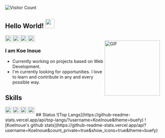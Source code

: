 ![Visitor Count](https://komarev.com/ghpvc/?username=KoeInoue&color=blueviolet)  
## Hello World! <img src="https://raw.githubusercontent.com/iampavangandhi/iampavangandhi/master/gifs/Hi.gif" width="30px"></h2>

<a href="https://twitter.com/KoInoue3">
  <img align="left" alt="Koe's Twitter" width="22px" src="https://cdn.jsdelivr.net/npm/simple-icons@v3/icons/twitter.svg" />
</a>
<a href="https://github.com/KoeInoue">
  <img align="left" alt="Koe's Github" width="22px" src="https://cdn.jsdelivr.net/npm/simple-icons@v3/icons/github.svg" />
</a>
<a href="https://www.linkedin.com/in/koeinoue-software">
  <img align="left" alt="Koe's Linkedin" width="22px" src="https://cdn.jsdelivr.net/npm/simple-icons@v3/icons/linkedin.svg" />
</a>
<a href="https://koeinoue.github.io/introductionLP">
  <img align="left" alt="Koe's introductionLP" width="22px" src="https://cdn.jsdelivr.net/npm/simple-icons@v3/icons/statuspage.svg" />
</a>
<br />
<img align="right" alt="GIF" src="https://media.giphy.com/media/26tn33aiTi1jkl6H6/giphy.gif" height="180" />

### I am Koe Inoue
- Currently working on projects based on Web Development.
- I'm currently looking for opportunities. I love to learn and contribute in any and every possible way.

## Skills
<img align="left" alt="JS" width="22px" src="https://cdn.jsdelivr.net/npm/simple-icons@v3/icons/javascript.svg" />
<img align="left" alt="Vue" width="22px" src="https://cdn.jsdelivr.net/npm/simple-icons@v3/icons/vue-dot-js.svg" />
<img align="left" alt="php" width="22px" src="https://cdn.jsdelivr.net/npm/simple-icons@v3/icons/php.svg" />
<img align="left" alt="Flutter" width="22px" src="https://cdn.jsdelivr.net/npm/simple-icons@v3/icons/flutter.svg" />  
<br />
## Status
![Top Langs](https://github-readme-stats.vercel.app/api/top-langs/?username=KoeInoue&theme=buefy)
![KoeInoue's github stats](https://github-readme-stats.vercel.app/api?username=KoeInoue&count_private=true&show_icons=true&theme=buefy)
 
